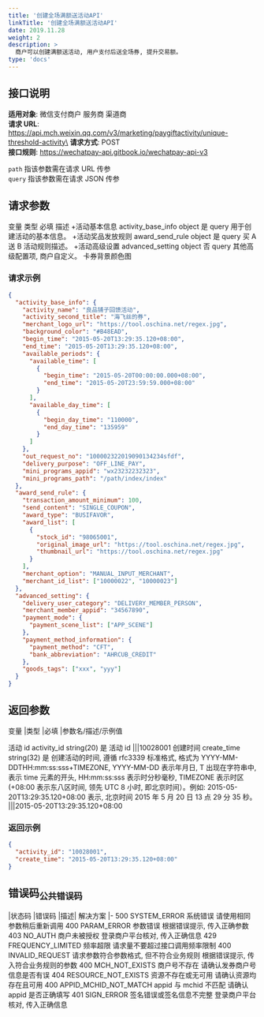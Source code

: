 ```yaml
---
title: '创建全场满额送活动API'
linkTitle: '创建全场满额送活动API'
date: 2019.11.28
weight: 2
description: >
  商户可以创建满额送活动, 用户支付后送全场券, 提升交易额。
type: 'docs'
---
```


## 接口说明

**适用对象**: 微信支付商户 服务商 渠道商\
**请求 URL**: https://api.mch.weixin.qq.com/v3/marketing/paygiftactivity/unique-threshold-activity\
**请求方式**: POST\
**接口规则**: https://wechatpay-api.gitbook.io/wechatpay-api-v3

`path` 指该参数需在请求 URL 传参\
`query` 指该参数需在请求 JSON 传参

## 请求参数

变量 类型 必填 描述 +活动基本信息 activity_base_info object 是 query 用于创建活动的基本信息。 +活动奖品发放规则 award_send_rule object 是 query 买 A 送 B 活动规则描述。 +活动高级设置 advanced_setting object 否 query 其他高级配置项, 商户自定义。
卡券背景颜色图

### 请求示例

```json
{
  "activity_base_info": {
    "activity_name": "良品铺子回馈活动",
    "activity_second_title": "海飞丝的券",
    "merchant_logo_url": "https://tool.oschina.net/regex.jpg",
    "background_color": "#B48EAD",
    "begin_time": "2015-05-20T13:29:35.120+08:00",
    "end_time": "2015-05-20T13:29:35.120+08:00",
    "available_periods": {
      "available_time": [
        {
          "begin_time": "2015-05-20T00:00:00.000+08:00",
          "end_time": "2015-05-20T23:59:59.000+08:00"
        }
      ],
      "available_day_time": [
        {
          "begin_day_time": "110000",
          "end_day_time": "135959"
        }
      ]
    },
    "out_request_no": "100002322019090134234sfdf",
    "delivery_purpose": "OFF_LINE_PAY",
    "mini_programs_appid": "wx23232232323",
    "mini_programs_path": "/path/index/index"
  },
  "award_send_rule": {
    "transaction_amount_minimum": 100,
    "send_content": "SINGLE_COUPON",
    "award_type": "BUSIFAVOR",
    "award_list": [
      {
        "stock_id": "98065001",
        "original_image_url": "https://tool.oschina.net/regex.jpg",
        "thumbnail_url": "https://tool.oschina.net/regex.jpg"
      }
    ],
    "merchant_option": "MANUAL_INPUT_MERCHANT",
    "merchant_id_list": ["10000022", "10000023"]
  },
  "advanced_setting": {
    "delivery_user_category": "DELIVERY_MEMBER_PERSON",
    "merchant_member_appid": "34567890",
    "payment_mode": {
      "payment_scene_list": ["APP_SCENE"]
    },
    "payment_method_information": {
      "payment_method": "CFT",
      "bank_abbreviation": "AHRCUB_CREDIT"
    },
    "goods_tags": ["xxx", "yyy"]
  }
}
```

## 返回参数

变量 |类型 |必填 |参数名/描述/示例值

活动 id activity_id string(20) 是 活动 id
|||10028001
创建时间 create_time string(32) 是 创建活动的时间, 遵循 rfc3339 标准格式, 格式为 YYYY-MM-DDTHH:mm:ss:sss+TIMEZONE, YYYY-MM-DD 表示年月日, T 出现在字符串中, 表示 time 元素的开头, HH:mm:ss:sss 表示时分秒毫秒, TIMEZONE 表示时区(+08:00 表示东八区时间, 领先 UTC 8 小时, 即北京时间）。例如: 2015-05-20T13:29:35.120+08:00 表示, 北京时间 2015 年 5 月 20 日 13 点 29 分 35 秒。
|||2015-05-20T13:29:35.120+08:00

### 返回示例

```json
{
  "activity_id": "10028001",
  "create_time": "2015-05-20T13:29:35.120+08:00"
}
```

## 错误码<sub>公共错误码</sub>

|状态码 |错误码 |描述| 解决方案
|-
500 SYSTEM_ERROR 系统错误 请使用相同参数稍后重新调用
400 PARAM_ERROR 参数错误 根据错误提示, 传入正确参数
403 NO_AUTH 商户未被授权 登录商户平台核对, 传入正确信息
429 FREQUENCY_LIMITED 频率超限 请求量不要超过接口调用频率限制
400 INVALID_REQUEST 请求参数符合参数格式, 但不符合业务规则 根据错误提示, 传入符合业务规则的参数
400 MCH_NOT_EXISTS 商户号不存在 请确认发券商户号信息是否有误
404 RESOURCE_NOT_EXISTS 资源不存在或无可用 请确认资源均存在且可用
400 APPID_MCHID_NOT_MATCH appid 与 mchid 不匹配 请确认 appid 是否正确填写
401 SIGN_ERROR 签名错误或签名信息不完整 登录商户平台核对, 传入正确信息
